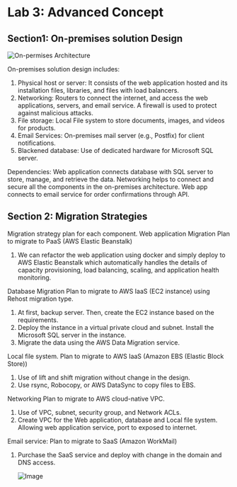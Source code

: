 # Lab 3: Advanced Concept
## Section1: On-premises solution Design

![On-permises Architecture](https://github.com/user-attachments/assets/6a1f9621-ae0d-45f3-a827-1d41044bb7ed)

On-premises solution design includes:
1. Physical host or server: It consists of the web application hosted and its installation files, libraries, and files with load balancers.
2. Networking: Routers to connect the internet, and access the web applications, servers, and email service. A firewall is  used to protect against malicious attacks.
3. File storage: Local File system to store documents, images, and videos for products.
4. Email Services: On-premises mail server (e.g., Postfix) for client notifications.
5. Blackened database: Use of dedicated hardware for Microsoft SQL server.

Dependencies:
Web application connects database with SQL server to store, manage, and retrieve the data.
Networking helps to connect and secure all the components in the on-premises architecture.
Web app connects to email service for order confirmations through API.


## Section 2: Migration Strategies
Migration strategy plan for each component.
Web application Migration
Plan to migrate to PaaS (AWS Elastic Beanstalk)
1. We can refactor the web application using docker and simply deploy to AWS Elastic Beanstalk which automatically handles 
the details of capacity provisioning, load balancing, scaling, and application health monitoring.

Database Migration
Plan to migrate to AWS IaaS (EC2 instance) using Rehost migration type.
1. At first, backup server. Then, create the EC2 instance based on the requirements.
2. Deploy the instance in a virtual private cloud and subnet. Install the Microsoft SQL server in the instance.
3. Migrate the data using the AWS Data Migration service.


Local file system.
Plan to migrate to AWS IaaS (Amazon EBS (Elastic Block Store))
1. Use of lift and shift migration without change in the design.
2. Use rsync, Robocopy, or AWS DataSync to copy files to EBS.

Networking
Plan to migrate to AWS cloud-native VPC.
1. Use of VPC, subnet, security group, and Network ACLs.
2. Create VPC for the Web application, database and Local file system. Allowing web application service, port to exposed to internet.

Email service:
Plan to migrate to SaaS (Amazon WorkMail)
1. Purchase the SaaS service and deploy with change in the domain and DNS access.

   ![Image](https://github.com/user-attachments/assets/75779d1c-7f2d-4711-8e42-ea749c07d39a)


